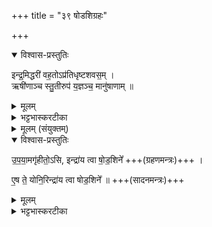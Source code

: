 +++
title = "३९ षोडशिग्रहः"

+++

<details open><summary>विश्वास-प्रस्तुतिः</summary>

इन्द्र॒मिद्धरी॑ वह॒तोऽप्र॑तिधृष्टशवस॒म् ।  
ऋषी॑णाञ्च स्तु॒तीरुप॑ य॒ज्ञञ्च॒ मानु॑षाणाम् ॥
</details>

<details><summary>मूलम्</summary>

इन्द्र॒मिद्धरी॑ वह॒तोऽप्र॑तिधृष्टशवस॒म् ।  
ऋषी॑णाञ्च स्तु॒तीरुप॑ य॒ज्ञञ्च॒ मानु॑षाणाम् ॥
</details>

<details><summary>भट्टभास्करटीका</summary>

1तस्मिन्नेव माध्यंदिनसवने गृह्णाति - इन्द्रमित्यनुष्टुभा ॥ 'सवने सवनेभि गृह्णाति' इत्यादि ब्राह्मणम्  । इन्द्रमित् इन्द्रमेव अप्रतिधृष्टशवसं केनाप्यप्रधर्षितबलम् । हरी अश्वौ यज्ञमुपवहतः यज्ञस्य समीपं प्रापयतः । ऋषीणां मनुष्याणां च स्तुतीः स्तोत्राणि उपवहतः यत्र यत्र ते स्तुवन्ति तत्र सर्वत्र प्रापयतः । यद्वा - इन्द्रं हरी अश्वौ यज्ञं प्रापयतः ऋषीणां च मनुष्याणां च स्तुतय इन्द्रमेव यज्ञसमीपं प्रापयन्ति, यथासौ यज्ञसमीपमागच्छति तथा ते अमुं स्तुवन्तीत्यर्थः । व्यत्ययेन प्रथमास्थाने द्वितीया । 'मनोर्जातौ' इति मनुशब्दादञ् षुगागमश्च ॥
</details>



<details><summary>मूलम् (संयुक्तम्)</summary>

उ॒प॒या॒मगृ॑हीतो॒ऽसीन्द्रा॑य त्वा षोड॒शिन॑ ए॒ष ते॒ योनि॒रिन्द्रा॑य त्वा षोड॒शिने᳚ ॥ [39]
</details>

<details open><summary>विश्वास-प्रस्तुतिः</summary>

उ॒प॒या॒मगृ॑हीतो॒ऽसि, इन्द्रा॑य त्वा षो॒ड॒शिने᳚   +++(ग्रहणमन्त्रः)+++  ।

ए॒ष ते॒ योनि॒रिन्द्रा॑य त्वा षोड॒शिने᳚ ॥  +++(सादनमन्त्रः)+++
</details>

<details><summary>मूलम्</summary>

उ॒प॒या॒मगृ॑हीतो॒ऽसि, इन्द्रा॑य त्वा षो॒ड॒शिने᳚   +++(ग्रहणमन्त्रः)+++  ।

ए॒ष ते॒ योनि॒रिन्द्रा॑य त्वा षोड॒शिने᳚ ॥  +++(सादनमन्त्रः)+++
</details>

<details><summary>भट्टभास्करटीका</summary>

2-3ग्रहणसादने गते ॥

  -  [आग्रयणस्थाल्याः ग्रहस्य संस्रावमपनयति - एष ते योनिरिति ॥ हे उपांशुसंस्राव एष आग्रयणस्थाल्याख्यस्ते तव योनिः स्थानम्, यत्र निहितस्त्वं यागसिद्ध्यै सम्पत्स्यसे । अतस्तं प्रविशेति शेषः ॥]

इति चतुर्थे द्वात्रिंशोनुवाकः ॥  
</details>
